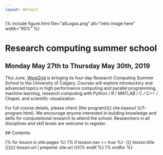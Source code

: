 ```yaml
---
layout: default
---
```


{% include figure.html file="allLogos.png" alt="intro image here" width="95%" %}

# Research computing summer school

## Monday May 27th to Thursday May 30th, 2019

This June, [WestGrid](https://www.westgrid.ca) is bringing its four-day Research Computing Summer School
to the University of Calgary. Courses will explore introductory and advanced topics in high performance
computing and parallel programming, machine learning, research computing with Python / R / MATLAB / C /
C++ / Chapel, and scientific visualization.

For full course details, please check [the program]({{ site.baseurl }}/1-program.html). We encourage
anyone interested in building knowledge and skills for computational research to attend the
school. Researchers in all disciplines and skill levels are welcome to register.

<div class="toc" markdown="1">
## Contents:

{% for lesson in site.pages %}
{% if lesson.nav == true %}- [{{ lesson.title }}]({{ lesson.url | prepend: site.url }}){% endif %}
{% endfor %}
</div>
